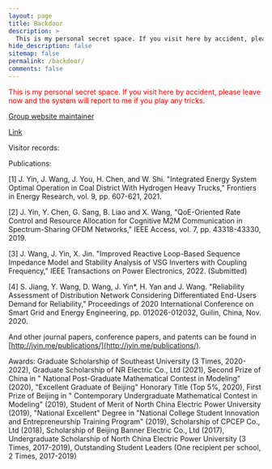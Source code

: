 ```yaml
---
layout: page
title: Backdoor
description: >
  This is my personal secret space. If you visit here by accident, please leave now and the system will report to me if you play any tricks.
hide_description: false
sitemap: false
permalink: /backdoor/
comments: false
---
```



<a style="color: rgb(255, 0, 0);font-size:80 px">This is my personal secret space. If you visit here by accident, please leave now and the system will report to me if you play any tricks.</a>


[Group website maintainer](https://eejyin.notion.site/eejyin/Enliten-website-1c41dae4c71f49d5828dfe6698a6c45b)


[Link](./webpage)

Visitor records:

<script type="text/javascript" id="clustrmaps" src="//clustrmaps.com/map_v2.js?d=yBZDuCV9TGIcqKDySYCG1x1ab2L9Z8iwKqpQXamw4L0&cl=ffffff&w=a"></script>

<script type="text/javascript" id="clstr_globe" src="//clustrmaps.com/globe.js?d=yBZDuCV9TGIcqKDySYCG1x1ab2L9Z8iwKqpQXamw4L0"></script>



Publications:

[1] J. Yin, J. Wang, J. You, H. Chen, and W. Shi. "Integrated Energy System Optimal Operation in Coal District With Hydrogen Heavy Trucks," Frontiers in Energy Research, vol. 9, pp. 607-621, 2021.

[2] J. Yin, Y. Chen, G. Sang, B. Liao and X. Wang, "QoE-Oriented Rate Control and Resource Allocation for Cognitive M2M Communication in Spectrum-Sharing OFDM Networks," IEEE Access, vol. 7, pp. 43318-43330, 2019.

[3] J. Wang, J. Yin, X. Jin. "Improved Reactive Loop-Based Sequence Impedance Model and Stability Analysis of VSG Inverters with Coupling Frequency," IEEE Transactions on Power Electronics, 2022. (Submitted)

[4] S. Jiang, Y. Wang, D. Wang, J. Yin*, H. Yan and J. Wang. "Reliability Assessment of Distribution Network Considering Differentiated End-Users Demand for Reliability," Proceedings of 2020 International Conference on Smart Grid and Energy Engineering, pp. 012026-012032, Guilin, China, Nov. 2020.

And other journal papers, conference papers, and patents can be found in [http://jyin.me/publications/](http://jyin.me/publications/).

Awards:
Graduate Scholarship of Southeast University (3 Times, 2020-2022), Graduate Scholarship of NR Electric Co., Ltd (2021), Second Prize of China in " National Post-Graduate Mathematical Contest in Modeling" (2020), "Excellent Graduate of Beijing" Honorary Title (Top 5%, 2020),  First Prize of Beijing in " Contemporary Undergraduate Mathematical Contest in Modeling" (2019), Student of Merit of North China Electric Power University (2019), "National Excellent" Degree in "National College Student Innovation and Entrepreneurship Training Program" (2019), Scholarship of CPCEP Co., Ltd (2018), Scholarship of Beijing Banner Electric Co., Ltd (2017), Undergraduate Scholarship of North China Electric Power University (3 Times, 2017-2019), Outstanding Student Leaders (One recipient per school, 2 Times, 2017-2019)

<!--
Here you should be able to find everything you need to know to accomplish the most common tasks when blogging with Hydejack.
Should you think something is missing, [please let me know](mailto:mail@qwtel.com).
Should you discover a mistake in the docs (or a bug in general) feel free to [open an issue](https://github.com/hydecorp/hydejack/issues) on GitHub.

While this manual tries to be beginner-friendly, as a user of Jekyll it is assumed that you are comfortable running shell commands and editing text files.
{:.note}


![lalalallala](/assets/img/blog/jeremy-bishop@0,5x.jpg)



## Getting started

continue to see [Install]
* [Install]{:.heading.flip-title} --- How to install and run Hydejack.
* [Upgrade]{:.heading.flip-title} --- You can skip this if you haven't used Hydejack before.
* [Config]{:.heading.flip-title} --- Once Jekyll is running you can start editing your config file.
{:.related-posts.faded}

## Using Hydejack
* [Basics]{:.heading.flip-title} --- How to add different types of content.
* [Writing]{:.heading.flip-title} --- Producing markdown content for Hydejack.
* [Scripts]{:.heading.flip-title} --- How to include 3rd party scripts on your site.
* [Build]{:.heading.flip-title} --- How to build the static files for deployment.
* [Advanced]{:.heading.flip-title} --- Guides for more advanced tasks.
* [Migration]{:.heading.flip-title} --- Guides for more advanced tasks.
{:.related-posts.faded}

## Other
* [LICENSE]{:.heading.flip-title} --- The license of this project.
* [NOTICE]{:.heading.flip-title} --- Parts of this program are provided under separate licenses.
* [CHANGELOG]{:.heading.flip-title} --- Version history of Hydejack.
{:.related-posts.faded}

[install]: install.md
[upgrade]: upgrade.md
[config]: config.md
[basics]: basics.md
[writing]: writing.md
[scripts]: scripts.md
[build]: build.md
[advanced]: advanced.md
[Migration]: Migration.md
[LICENSE]: ../LICENSE.md
[NOTICE]: ../NOTICE.md
[CHANGELOG]: ../CHANGELOG.md
-->